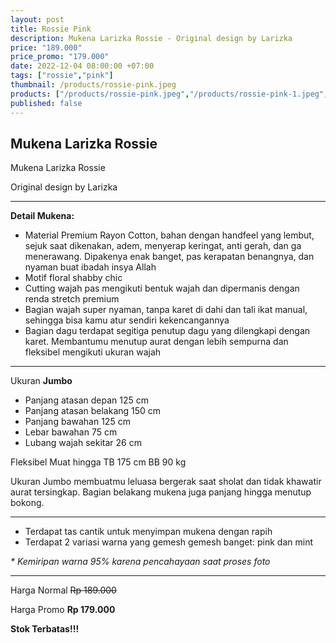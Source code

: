 ```yaml
---
layout: post
title: Rossie Pink
description: Mukena Larizka Rossie - Original design by Larizka
price: "189.000"
price_promo: "179.000"
date: 2022-12-04 08:00:00 +07:00
tags: ["rossie","pink"]
thumbnail: /products/rossie-pink.jpeg
products: ["/products/rossie-pink.jpeg","/products/rossie-pink-1.jpeg","/products/rossie-pink-2.jpeg","/products/rossie-pink-3.jpeg"]
published: false
---
```


## Mukena Larizka Rossie ##

Mukena Larizka Rossie

Original design by Larizka

---

**Detail Mukena:**

* Material Premium Rayon Cotton, bahan dengan handfeel yang lembut, sejuk saat dikenakan, adem, menyerap keringat, anti gerah, dan ga menerawang. Dipakenya enak banget, pas kerapatan benangnya, dan nyaman buat ibadah insya Allah
* Motif floral shabby chic
* Cutting wajah pas mengikuti bentuk wajah dan dipermanis dengan renda stretch premium
* Bagian wajah super nyaman, tanpa karet di dahi dan tali ikat manual, sehingga bisa kamu atur sendiri kekencangannya
* Bagian dagu terdapat segitiga penutup dagu yang dilengkapi dengan karet. Membantumu menutup aurat dengan lebih sempurna dan fleksibel mengikuti ukuran wajah 

---

Ukuran **Jumbo**

* Panjang atasan depan 125 cm
* Panjang atasan belakang 150 cm
* Panjang bawahan 125 cm
* Lebar bawahan 75 cm
* Lubang wajah sekitar 26 cm

Fleksibel Muat hingga TB 175 cm BB 90 kg

Ukuran Jumbo membuatmu leluasa bergerak saat sholat dan tidak khawatir aurat tersingkap. Bagian belakang mukena juga panjang hingga menutup bokong.

---

* Terdapat tas cantik untuk menyimpan mukena dengan rapih
* Terdapat 2 variasi warna yang gemesh gemesh banget: pink dan mint

_* Kemiripan warna 95% karena pencahayaan saat proses foto_

---

Harga Normal ~~Rp 189.000~~

Harga Promo **Rp 179.000**

**Stok Terbatas!!!**
